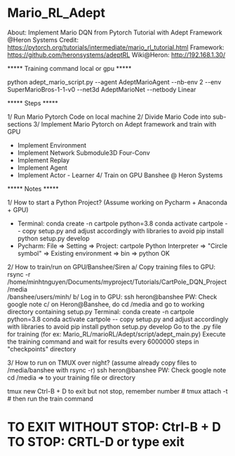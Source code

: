 # Mario_RL_Adept
About: Implement Mario DQN from Pytorch Tutorial with Adept Framework @Heron Systems
Credit: https://pytorch.org/tutorials/intermediate/mario_rl_tutorial.html
Framework: https://github.com/heronsystems/adeptRL
Wiki@Heron: http://192.168.1.30/

***** Training command local or gpu *****

python adept_mario_script.py --agent AdeptMarioAgent --nb-env 2 --env SuperMarioBros-1-1-v0 --net3d AdeptMarioNet --netbody Linear

***** Steps *****

1/ Run Mario Pytorch Code on local machine
2/ Divide Mario Code into sub-sections
3/ Implement Mario Pytorch on Adept framework and train with GPU 
   + Implement Environment
   + Implement Network Submodule3D Four-Conv
   + Implement Replay
   + Implement Agent
   + Implement Actor - Learner
4/ Train on GPU Banshee @ Heron Systems
   
***** Notes *****

1/ How to start a Python Project? (Assume working on Pycharm + Anaconda + GPU)
* Terminal:
   conda create -n cartpole python=3.8
   conda activate cartpole
   -- copy setup.py and adjust accordingly with libraries to avoid pip install
   python setup.py develop
* Pycharm:
   File => Setting => Project: cartpole
   Python Interpreter => "Circle symbol" => Existing environment => bin => python
   OK

2/ How to train/run on GPU/Banshee/Siren
   a/ Copy training files to GPU:
      rsync -r /home/minhtnguyen/Documents/myproject/Tutorials/CartPole_DQN_Project /media                                                    
      /banshee/users/minh/
   b/ Log in to GPU:
      ssh heron@banshee
      PW: Check google note
   c/ on Heron@Banshee, do cd /media and go to working directory containing setup.py
      Terminal:
         conda create -n cartpole python=3.8
         conda activate cartpole
         -- copy setup.py and adjust accordingly with libraries to avoid pip install
         python setup.py develop
      Go to the .py file for training (for ex: Mario_RL/marioRL/Adept/script/adept_main.py)
      Execute the training command and wait for results every 6000000 steps in "checkpoints" directory

3/ How to run on TMUX over night? (assume already copy files to /media/banshee with rsync -r)
   ssh heron@banshee
   PW: Check google note
   cd /media => to your training file or directory
   
   tmux new 
   Ctrl-B + D to exit but not stop, remember number #
   tmux attach -t #
   then run the train command
   
   TO EXIT WITHOUT STOP: Ctrl-B + D
   TO STOP: CRTL-D or type exit
   ===========================================================================================
